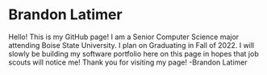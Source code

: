 # Brandon Latimer

Hello! This is my GitHub page! I am a Senior Computer Science major attending Boise State University.
I plan on Graduating in Fall of 2022. I will slowly be building my software portfolio here on this page
in hopes that job scouts will notice me! Thank you for visiting my page!
-Brandon Latimer
